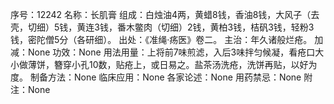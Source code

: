 序号：12242
名称：长肌膏
组成：白烛油4两，黄蜡8钱，香油8钱，大风子（去壳，切细）5钱，黄连3钱，番木鳖肉（切细）2钱，黄柏3钱，桔矾3钱，轻粉3钱，密陀僧5分（各研细）。
出处：《准绳·疡医》卷二。
主治：年久诸般烂疮。
加减：None
功效：None
用法用量：上将前7味煎滤，入后3味拌匀候凝，看疮口大小做薄饼，簪穿小孔10数，贴疮上，或日易之。盐茶汤洗疮，洗饼再贴，以好为度。
制备方法：None
临床应用：None
各家论述：None
用药禁忌：None
附注：None
